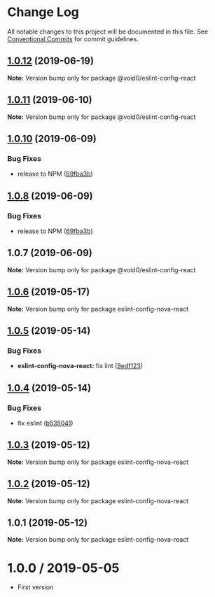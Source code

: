 # Change Log

All notable changes to this project will be documented in this file.
See [Conventional Commits](https://conventionalcommits.org) for commit guidelines.

## [1.0.12](https://github.com/1void0/utils/compare/@void0/eslint-config-react@1.0.11...@void0/eslint-config-react@1.0.12) (2019-06-19)

**Note:** Version bump only for package @void0/eslint-config-react





## [1.0.11](https://github.com/1void0/utils/compare/@void0/eslint-config-react@1.0.10...@void0/eslint-config-react@1.0.11) (2019-06-10)

**Note:** Version bump only for package @void0/eslint-config-react





## [1.0.10](https://github.com/1void0/nova-utils/compare/@void0/eslint-config-react@1.0.7...@void0/eslint-config-react@1.0.10) (2019-06-09)


### Bug Fixes

* release to NPM ([69fba3b](https://github.com/1void0/nova-utils/commit/69fba3b))





## [1.0.8](https://github.com/1void0/nova-utils/compare/@void0/eslint-config-react@1.0.7...@void0/eslint-config-react@1.0.8) (2019-06-09)


### Bug Fixes

* release to NPM ([69fba3b](https://github.com/1void0/nova-utils/commit/69fba3b))





## 1.0.7 (2019-06-09)

**Note:** Version bump only for package @void0/eslint-config-react





## [1.0.6](https://github.com/1void0/nova-utils/compare/eslint-config-nova-react@1.0.5...eslint-config-nova-react@1.0.6) (2019-05-17)

**Note:** Version bump only for package eslint-config-nova-react





## [1.0.5](https://github.com/1void0/nova-utils/compare/eslint-config-nova-react@1.0.4...eslint-config-nova-react@1.0.5) (2019-05-14)


### Bug Fixes

* **eslint-config-nova-react:** fix lint ([8edf123](https://github.com/1void0/nova-utils/commit/8edf123))





## [1.0.4](https://github.com/1void0/nova-utils/compare/eslint-config-nova-react@1.0.3...eslint-config-nova-react@1.0.4) (2019-05-14)


### Bug Fixes

* fix eslint ([b535041](https://github.com/1void0/nova-utils/commit/b535041))





## [1.0.3](https://github.com/1void0/nova-utils/compare/eslint-config-nova-react@1.0.2...eslint-config-nova-react@1.0.3) (2019-05-12)

**Note:** Version bump only for package eslint-config-nova-react





## [1.0.2](https://github.com/1void0/nova-utils/compare/eslint-config-nova-react@1.0.1...eslint-config-nova-react@1.0.2) (2019-05-12)

**Note:** Version bump only for package eslint-config-nova-react





## 1.0.1 (2019-05-12)

**Note:** Version bump only for package eslint-config-nova-react





# 1.0.0 / 2019-05-05

- First version
